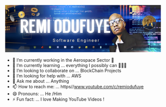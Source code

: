 <img src="https://github.com/remiodufuye/remiodufuye/blob/main/fullstacknew2.jpg" alt="fullstack" >

- 🔭 I’m currently working in the Aerospace Sector  🚀
- 🌱 I’m currently learning ... everything I possibly can 👩🏽‍💻
- 👯 I’m looking to collaborate on ... BlockChain Projects
- 🤔 I’m looking for help with ... AWS
- 💬 Ask me about ... Anything 
- 📫 How to reach me: ... https//www.youtube.com/c/remiodufuye
- 😄 Pronouns: ... He /Him 
- ⚡ Fun fact: ... I love Making YouTube Videos ! 

